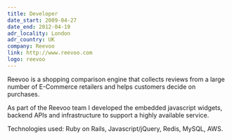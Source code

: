 ```yaml
---
title: Developer
date_start: 2009-04-27
date_end: 2012-04-19
adr_locality: London
adr_country: UK
company: Reevoo
link: http://www.reevoo.com
logo: reevoo
---
```


Reevoo is a shopping comparison engine that collects reviews from a large number of E-Commerce retailers and helps customers decide on purchases.

As part of the Reevoo team I developed the embedded javascript widgets, backend APIs and infrastructure to support a highly available service.

Technologies used: Ruby on Rails, Javascript/jQuery, Redis, MySQL, AWS.

